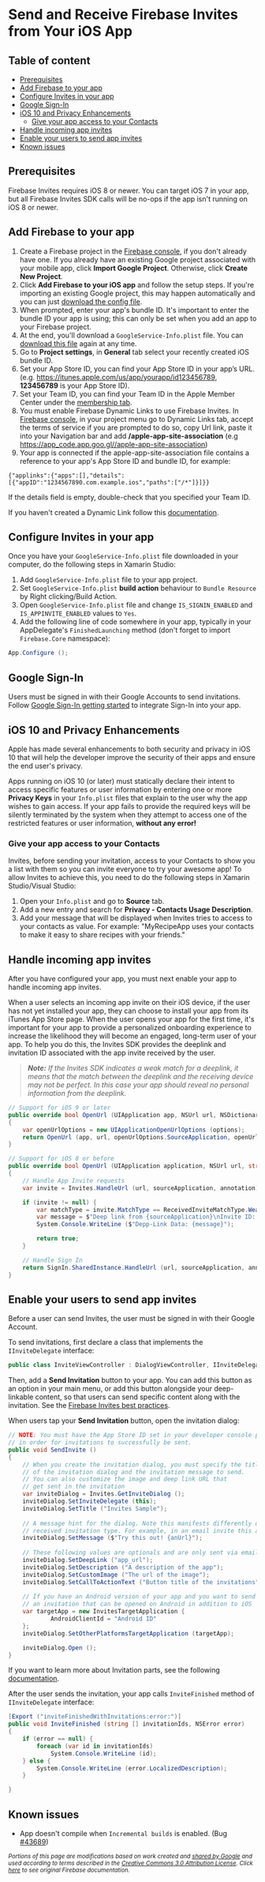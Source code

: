 # Send and Receive Firebase Invites from Your iOS App

## Table of content

- [Prerequisites](#prerequisites)
- [Add Firebase to your app](#add-firebase-to-your-app)
- [Configure Invites in your app](#configure-invites-in-your-app)
- [Google Sign-In](#google-sign-in)
- [iOS 10 and Privacy Enhancements](#ios-10-and-privacy-enhancements)
	- [Give your app access to your Contacts](#give-your-app-access-to-your-contacts)
- [Handle incoming app invites](#handle-incoming-app-invites)
- [Enable your users to send app invites](#enable-your-users-to-send-app-invites)
- [Known issues](#known-issues)

## Prerequisites

Firebase Invites requires iOS 8 or newer. You can target iOS 7 in your app, but all Firebase Invites SDK calls will be no-ops if the app isn't running on iOS 8 or newer.

## Add Firebase to your app

1. Create a Firebase project in the [Firebase console][1], if you don't already have one. If you already have an existing Google project associated with your mobile app, click **Import Google Project**. Otherwise, click **Create New Project**.
2. Click **Add Firebase to your iOS app** and follow the setup steps. If you're importing an existing Google project, this may happen automatically and you can just [download the config file][2].
3. When prompted, enter your app's bundle ID. It's important to enter the bundle ID your app is using; this can only be set when you add an app to your Firebase project.
4. At the end, you'll download a `GoogleService-Info.plist` file. You can [download this file][2] again at any time.
5. Go to **Project settings**, in **General** tab select your recently created iOS bundle ID.
6. Set your App Store ID, you can find your App Store ID in your app’s URL. (e.g. https://itunes.apple.com/us/app/yourapp/id123456789, **123456789** is your App Store ID).
7. Set your Team ID, you can find your Team ID in the Apple Member Center under the [membership tab][3].
8. You must enable Firebase Dynamic Links to use Firebase Invites. In [Firebase console][1], in your project menu go to Dynamic Links tab, accept the terms of service if you are prompted to do so, copy Url link, paste it into your Navigation bar and add **/apple-app-site-association** (e.g https://app_code.app.goo.gl//apple-app-site-association)
9. Your app is connected if the apple-app-site-association file contains a reference to your app's App Store ID and bundle ID, for example:

```
{"applinks":{"apps":[],"details":[{"appID":"1234567890.com.example.ios","paths":["/*"]}]}}
```

If the details field is empty, double-check that you specified your Team ID.

If you haven't created a Dynamic Link follow this [documentation][3].

## Configure Invites in your app

Once you have your `GoogleService-Info.plist` file downloaded in your computer, do the following steps in Xamarin Studio:

1. Add `GoogleService-Info.plist` file to your app project.
2. Set `GoogleService-Info.plist` **build action** behaviour to `Bundle Resource` by Right clicking/Build Action.
3. Open `GoogleService-Info.plist` file and change `IS_SIGNIN_ENABLED` and `IS_APPINVITE_ENABLED` values to `Yes`.
4. Add the following line of code somewhere in your app, typically in your AppDelegate's `FinishedLaunching` method (don't forget to import `Firebase.Core` namespace):

```csharp
App.Configure ();
```

## Google Sign-In

Users must be signed in with their Google Accounts to send invitations. Follow [Google Sign-In getting started][4] to integrate Sign-In into your 
app.

## iOS 10 and Privacy Enhancements

Apple has made several enhancements to both security and privacy in iOS 10 that will help the developer improve the security of their apps and ensure the end user's privacy. 

Apps running on iOS 10 (or later) must statically declare their intent to access specific features or user information by entering one or more **Privacy Keys** in your `Info.plist` files that explain to the user why the app wishes to gain access. If your app fails to provide the required keys will be silently terminated by the system when they attempt to access one of the restricted features or user information, **without any error!**

### Give your app access to your Contacts

Invites, before sending your invitation, access to your Contacts to show you a list with them so you can invite everyone to try your awesome app! To allow Invites to achieve this, you need to do the following steps in Xamarin Studio/Visual Studio:

1. Open your `Info.plist` and go to **Source** tab.
2. Add a new entry and search for **Privacy - Contacts Usage Description**.
3. Add your message that will be displayed when Invites tries to access to your contacts as value. For example: "MyRecipeApp uses your contacts to make it easy to share recipes with your friends."

## Handle incoming app invites

After you have configured your app, you must next enable your app to handle incoming app invites.

When a user selects an incoming app invite on their iOS device, if the user has not yet installed your app, they can choose to install your app from its iTunes App Store page. When the user opens your app for the first time, it's important for your app to provide a personalized onboarding experience to increase the likelihood they will become an engaged, long-term user of your app. To help you do this, the Invites SDK provides the deeplink and invitation ID associated with the app invite received by the user.

> **_Note:_** _If the Invites SDK indicates a weak match for a deeplink, it means that the match between the deeplink and the receiving device may not be perfect. In this case your app should reveal no personal information from the deeplink._

```csharp
// Support for iOS 9 or later
public override bool OpenUrl (UIApplication app, NSUrl url, NSDictionary options)
{
	var openUrlOptions = new UIApplicationOpenUrlOptions (options);
	return OpenUrl (app, url, openUrlOptions.SourceApplication, openUrlOptions.Annotation);
}

// Support for iOS 8 or before
public override bool OpenUrl (UIApplication application, NSUrl url, string sourceApplication, NSObject annotation)
{
	// Handle App Invite requests
	var invite = Invites.HandleUrl (url, sourceApplication, annotation);

	if (invite != null) {
		var matchType = invite.MatchType == ReceivedInviteMatchType.Weak ? "Weak" : "Strong";
		var message = $"Deep link from {sourceApplication}\nInvite ID: {invite.InviteId}\nApp Url: {invite.DeepLink}\nMatch Type: {matchType}";
		System.Console.WriteLine ($"Depp-Link Data: {message}");

		return true;
	}

	// Handle Sign In
	return SignIn.SharedInstance.HandleUrl (url, sourceApplication, annotation);
}
```

## Enable your users to send app invites

Before a user can send Invites, the user must be signed in with their Google Account.

To send invitations, first declare a class that implements the `IInviteDelegate` interface:

```csharp
public class InviteViewController : DialogViewController, IInviteDelegate
```

Then, add a **Send Invitation** button to your app. You can add this button as an option in your main menu, or add this button alongside your deep-linkable content, so that users can send specific content along with the invitation. See the [Firebase Invites best practices][5].

When users tap your **Send Invitation** button, open the invitation dialog:

```csharp
// NOTE: You must have the App Store ID set in your developer console project
// in order for invitations to successfully be sent.
public void SendInvite ()
{
	// When you create the invitation dialog, you must specify the title
	// of the invitation dialog and the invitation message to send. 
	// You can also customize the image and deep link URL that 
	// get sent in the invitation
	var inviteDialog = Invites.GetInviteDialog ();
	inviteDialog.SetInviteDelegate (this);
	inviteDialog.SetTitle ("Invites Sample");
	
	// A message hint for the dialog. Note this manifests differently depending on the
    // received invitation type. For example, in an email invite this appears as the subject.
	inviteDialog.SetMessage ($"Try this out! {anUrl}");
	
	// These following values are optionals and are only sent via email
	inviteDialog.SetDeepLink ("app_url");
	inviteDialog.SetDescription ("A description of the app");
	inviteDialog.SetCustomImage ("The url of the image");
	inviteDialog.SetCallToActionText ("Button title of the invitations");
	
	// If you have an Android version of your app and you want to send
	// an invitation that can be opened on Android in addition to iOS
	var targetApp = new InvitesTargetApplication {
			AndroidClientId = "Android ID"
	};
	inviteDialog.SetOtherPlatformsTargetApplication (targetApp);

	inviteDialog.Open ();
}
```

If you want to learn more about Invitation parts, see the following [documentation][6].

After the user sends the invitation, your app calls `InviteFinished` method of `IInviteDelegate` interface:

```csharp
[Export ("inviteFinishedWithInvitations:error:")]
public void InviteFinished (string [] invitationIds, NSError error)
{
	if (error == null) {
		foreach (var id in invitationIds)
			System.Console.WriteLine (id);
	} else {
		System.Console.WriteLine (error.LocalizedDescription);
	}

}
```

## Known issues

* App doesn't compile when `Incremental builds` is enabled. (Bug [#43689][7])

<sub>_Portions of this page are modifications based on work created and [shared by Google](https://developers.google.com/readme/policies/) and used according to terms described in the [Creative Commons 3.0 Attribution License](http://creativecommons.org/licenses/by/3.0/). Click [here](https://firebase.google.com/docs/invites/ios) to see original Firebase documentation._</sub>

[1]: https://firebase.google.com/console/
[2]: http://support.google.com/firebase/answer/7015592
[3]: https://firebase.google.com/docs/dynamic-links/ios#create-a-dynamic-link
[4]: https://components.xamarin.com/gettingstarted/googleiossignin
[5]: https://firebase.google.com/docs/invites/best-practices
[6]: https://firebase.google.com/docs/invites/ios#customize-the-invitation
[7]: https://bugzilla.xamarin.com/show_bug.cgi?id=43689